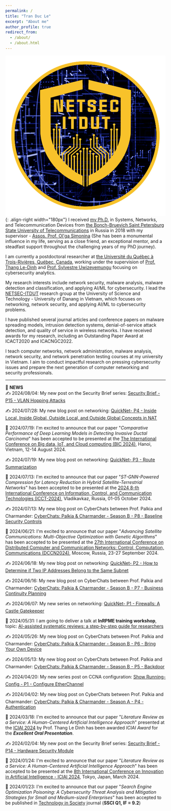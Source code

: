 ```yaml
---
permalink: /
title: "Tran Duc Le"
excerpt: "About me"
author_profile: true
redirect_from: 
  - /about/
  - /about.html
---
```


![NetSec-ITDUT Lab](/images/netsecitdut_logo.png){: .align-right width="180px"}
I received [my Ph.D.](https://www.sut.ru/bonchnews/science/4767-pozdravlyaem-s-zaschitoy-dissertacii) in Systems, Networks, and Telecommunication Devices from [the Bonch-Bruevich Saint Petersburg State University of Telecommunications](https://www.sut.ru/) in Russia in 2018 with my supervisor - [Assos. Prof. Ol'ga Simonina](https://www.sut.ru/education/fakulteti-i-instituti/rts/rsiv/753-simonina-olga-aleksandrovna-2) (She has been a monumental influence in my life, serving as a close friend, an exceptional mentor, and a steadfast support throughout the challenging years of my PhD journey).

I am currently a postdoctoral researcher at [the Université du Québec à Trois-Rivières, Québec, Canada](https://www.uqtr.ca/), working under the supervision of [Prof. Thang Le-Dinh](https://oraprdnt.uqtr.uquebec.ca/pls/public/gscw031?owa_no_site=1220) and [Prof. Sylvestre Uwizeyemungu](https://oraprdnt.uqtr.uquebec.ca/pls/public/gscw031?owa_no_site=3307) focusing on cybersecurity analytics.

My research interests include network security, malware analysis, malware detection and classification, and applying AI/ML for cybersecurity. I lead the [NETSEC-ITDUT](https://netsec-it.dut.udn.vn/home) research group at the University of Science and Technology - University of Danang in Vietnam, which focuses on networking, network security, and applying AI/ML to cybersecurity problems.

I have published several journal articles and conference papers on malware spreading models, intrusion detection systems, denial-of-service attack detection, and quality of service in wireless networks. I have received awards for my research, including an Outstanding Paper Award at ICACT2020 and ICACNGC2022.

I teach computer networks, network administration, malware analysis, network security, and network penetration testing courses at my university in Vietnam. I aim to conduct impactful research on pressing cybersecurity issues and prepare the next generation of computer networking and security professionals.

---------------------------------------------------------------
📢 **NEWS**  
✍️ 2024/08/04: My new post on the Security Brief series: [Security Brief - P15 - VLAN Hopping Attacks](https://lepuchin.com/Security-Brief-P15-VLAN-Hopping-Attacks)

✍️ 2024/07/28: My new blog post on networking: [QuickNet- P4 - Inside Local, Inside Global, Outside Local, and Outside Global Concepts in NAT](https://lepuchin.com/QuickNet-P4-Inside-Local-Inside-Global-Outside-Local-and-Outside-Global-Concepts-in-NAT)

🥳 2024/07/19: I'm excited to announce that our paper "_Comparative Performance of Deep Learning Models in Detecting Invasive Ductal Carcinoma_" has been accepted to be presented at the [The International Conference on Big data, IoT, and Cloud computing (BIC 2024)](http://bic-conference.org/2024/index.php), Hanoi, Vietnam, 12-14 August 2024.

✍️ 2024/07/19: My new blog post on networking: [QuickNet- P3 - Route Summarization](https://lepuchin.com/QuickNet-P3-Route-Summarization)

🥳 2024/07/13: I'm excited to announce that our paper "_ST-GNN-Powered Compression for Latency Reduction in Hybrid Satellite-Terrestrial Networks_" has been accepted to be presented at the [2024 8-th International Conference on Information, Control, and Communication Technologies (ICCT-2024)](https://icct2024vladikavkaz.com/), Vladikavkaz, Russia, 01-05 October 2024.

✍️ 2024/07/13: My new blog post on CyberChats between Prof. Palkia and Charmander: [CyberChats: Palkia & Charmander - Season B - P8 - Baseline Security Controls](https://lepuchin.com/CyberChats-Palkia-Charmander-Season-B-P8-Baseline-Security-Controls)

🥳 2024/06/21: I'm excited to announce that our paper "_Advancing Satellite Communications: Multi-Objective Optimization with Genetic Algorithms_" has been accepted to be presented at the [27th International Conference on Distributed Computer and Communication Networks: Control, Computation, Communications (DCCN2024)](https://dccn.ru/), Moscow, Russia, 23-27 September 2024.

✍️ 2024/06/18: My new blog post on networking: [QuickNet- P2 - How to Determine if Two IP Addresses Belong to the Same Subnet](https://lepuchin.com/QuickNet-P2-How-to-Determine-if-Two-IP-Addresses-Belong-to-the-Same-Subnet)

✍️ 2024/06/16: My new blog post on CyberChats between Prof. Palkia and Charmander: [CyberChats: Palkia & Charmander - Season B - P7 - Business Continuity Planning](https://lepuchin.com/CyberChats-Palkia-Charmander-Season-B-P7-Business-Continuity-Planning)

✍️ 2024/06/07: My new series on networking: [QuickNet- P1 - Firewalls: A Castle Gatekeeper](https://lepuchin.com/QuickNet-P1-Firewalls-A-Castle-Gatekeeper)

🎤 2024/05/31: I am going to deliver a talk at **InRPME training workshop**, topic: [AI-assisted systematic reviews: a step-by-step guide for researchers](https://oraprdnt.uqtr.uquebec.ca/portail/gscw045a.afficher_detail_form_reponse?owa_no_site=467&owa_bottin=&owa_no_fiche=1&owa_no_form_reponse=667155&owa_apercu=N&owa_imprimable=N&owa_brouillon=N&owa_fenetre_surgissante=O&owa_lettre=%25&owa_no_page=1)

✍️ 2024/05/26: My new blog post on CyberChats between Prof. Palkia and Charmander: [CyberChats: Palkia & Charmander - Season B - P6 - Bring Your Own Device](https://lepuchin.com/CyberChats-Palkia-Charmander-Season-B-P6-Bring-Your-Own-Device)

✍️ 2024/05/13: My new blog post on CyberChats between Prof. Palkia and Charmander: [CyberChats: Palkia & Charmander - Season B - P5 - Backdoor](https://lepuchin.com/CyberChats-Palkia-Charmander-Season-B-P5-Backdoor)

✍️ 2024/04/20: My new series post on CCNA configuration: [Show Running-Config - P1 - Configure EtherChannel](https://lepuchin.com/-Show-Running-Config-P1-Configure-EtherChannel)

✍️ 2024/04/02: My new blog post on CyberChats between Prof. Palkia and Charmander: [CyberChats: Palkia & Charmander - Season A - P4 - Authentication](https://lepuchin.com/CyberChats-Palkia-Charmander-Season-A-P4-Authentication)

🥳 2024/03/18: I'm excited to announce that our paper "_Literature Review as a Service: A Human-Centered Artificial Intelligence Approach_" presented at the [ICIAI 2024](https://www.iciai.org/index.html) by Prof. Thang Le Dinh has been awarded _ICIAI Award_ for the _**Excellent Oral Presentation**_.

✍️ 2024/02/04: My new post on the Security Brief series: [Security Brief - P14 - Hardware Security Module](https://lepuchin.com/Security-Brief-P14-Hardware-Security-Module)

🥳 2024/01/24: I'm excited to announce that our paper "_Literature Review as a Service: A Human-Centered Artificial Intelligence Approach_" has been accepted to be presented at the [8th International Conference on Innovation in Artificial Intelligence - ICIAI 2024](https://www.iciai.org/index.html), Tokyo, Japan, March 2024.

🥳 2024/01/23: I'm excited to announce that our paper "_Search Engine Optimization Poisoning: A Cybersecurity Threat Analysis and Mitigation Strategies for Small and Medium-sized Enterprises_" has been accepted to be published in [Technology in Society](https://www.sciencedirect.com/journal/technology-in-society) journal (**SSCI Q1, IF = 9.2**) 


